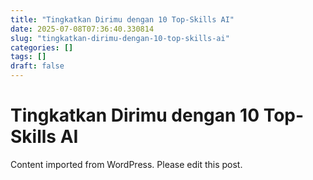```yaml
---
title: "Tingkatkan Dirimu dengan 10 Top-Skills AI"
date: 2025-07-08T07:36:40.330814
slug: "tingkatkan-dirimu-dengan-10-top-skills-ai"
categories: []
tags: []
draft: false
---
```


# Tingkatkan Dirimu dengan 10 Top-Skills AI

Content imported from WordPress. Please edit this post.
